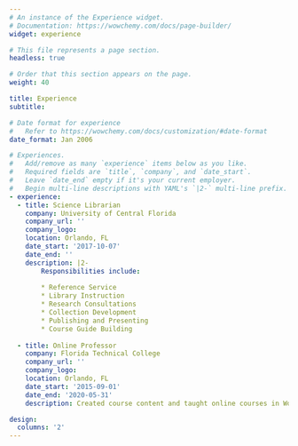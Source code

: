```yaml
---
# An instance of the Experience widget.
# Documentation: https://wowchemy.com/docs/page-builder/
widget: experience

# This file represents a page section.
headless: true

# Order that this section appears on the page.
weight: 40

title: Experience
subtitle:

# Date format for experience
#   Refer to https://wowchemy.com/docs/customization/#date-format
date_format: Jan 2006

# Experiences.
#   Add/remove as many `experience` items below as you like.
#   Required fields are `title`, `company`, and `date_start`.
#   Leave `date_end` empty if it's your current employer.
#   Begin multi-line descriptions with YAML's `|2-` multi-line prefix.
- experience:
  - title: Science Librarian
    company: University of Central Florida
    company_url: ''
    company_logo: 
    location: Orlando, FL
    date_start: '2017-10-07'
    date_end: ''
    description: |2-
        Responsibilities include:
        
        * Reference Service
        * Library Instruction
        * Research Consultations
        * Collection Development
        * Publishing and Presenting
        * Course Guide Building 
        
  - title: Online Professor 
    company: Florida Technical College 
    company_url: ''
    company_logo: 
    location: Orlando, FL 
    date_start: '2015-09-01'
    date_end: '2020-05-31'
    description: Created course content and taught online courses in World Religions, Intro to Ethics, Intro to Philosophy, and Humanities. 

design:
  columns: '2'
---
```

